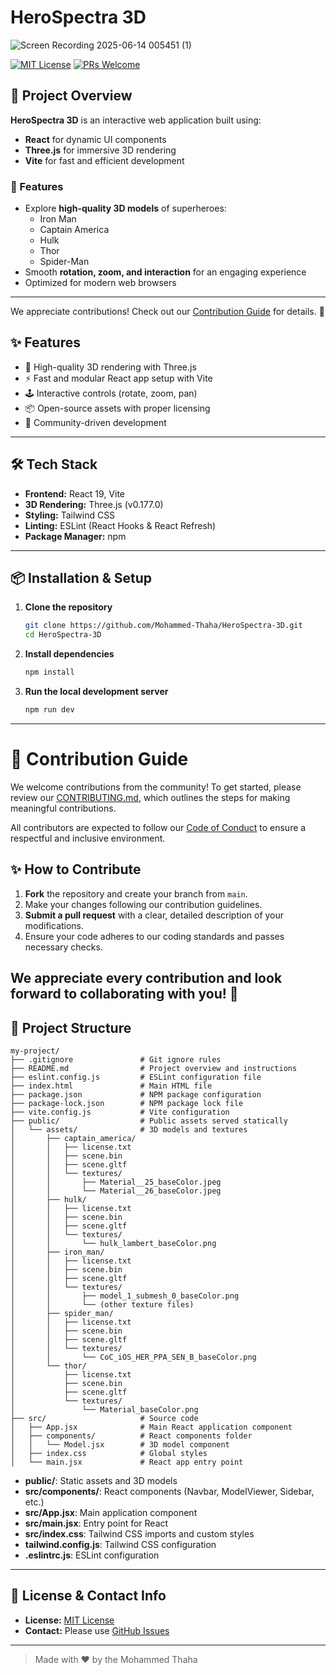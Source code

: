 # HeroSpectra 3D  

![Screen Recording 2025-06-14 005451 (1)](https://github.com/user-attachments/assets/452e78ce-7f0d-4da4-9c4d-22a68d09d185)  

[![MIT License](https://img.shields.io/badge/license-MIT-blue.svg)](LICENSE) [![PRs Welcome](https://img.shields.io/badge/PRs-welcome-brightgreen.svg)](CONTRIBUTING.md)  

## 🚀 Project Overview  

**HeroSpectra 3D** is an interactive web application built using:  

- **React** for dynamic UI components  
- **Three.js** for immersive 3D rendering  
- **Vite** for fast and efficient development  

### 🌟 Features  

- Explore **high-quality 3D models** of superheroes:  
  - Iron Man  
  - Captain America  
  - Hulk  
  - Thor  
  - Spider-Man  
- Smooth **rotation, zoom, and interaction** for an engaging experience  
- Optimized for modern web browsers  

---

We appreciate contributions! Check out our [Contribution Guide](CONTRIBUTING.md) for details. 🚀  
## ✨ Features

- 🎨 High-quality 3D rendering with Three.js
- ⚡ Fast and modular React app setup with Vite
- 🕹️ Interactive controls (rotate, zoom, pan)
- 📦 Open-source assets with proper licensing
- 🤝 Community-driven development

---

## 🛠️ Tech Stack

- **Frontend:** React 19, Vite
- **3D Rendering:** Three.js (v0.177.0)
- **Styling:** Tailwind CSS
- **Linting:** ESLint (React Hooks & React Refresh)
- **Package Manager:** npm

---

## 📦 Installation & Setup

1. **Clone the repository**
   ```bash
   git clone https://github.com/Mohammed-Thaha/HeroSpectra-3D.git
   cd HeroSpectra-3D
   ```

2. **Install dependencies**
   ```bash
   npm install
   ```

3. **Run the local development server**
   ```bash
   npm run dev
   ```
---

# 🤝 Contribution Guide  

We welcome contributions from the community! To get started, please review our [CONTRIBUTING.md](CONTRIBUTING.md), which outlines the steps for making meaningful contributions.  

All contributors are expected to follow our [Code of Conduct]([CODE_OF_CONDUCT.md](https://github.com/Mohammed-Thaha/HeroSpectra-3D/blob/main/CODE_OF_CONDUCT.md)) to ensure a respectful and inclusive environment.  

## ✨ How to Contribute  
1. **Fork** the repository and create your branch from `main`.  
2. Make your changes following our contribution guidelines.  
3. **Submit a pull request** with a clear, detailed description of your modifications.  
4. Ensure your code adheres to our coding standards and passes necessary checks.  

We appreciate every contribution and look forward to collaborating with you! 🚀  
---

## 📁 Project Structure

```
my-project/
├── .gitignore               # Git ignore rules
├── README.md                # Project overview and instructions
├── eslint.config.js         # ESLint configuration file
├── index.html               # Main HTML file
├── package.json             # NPM package configuration
├── package-lock.json        # NPM package lock file
├── vite.config.js           # Vite configuration
├── public/                  # Public assets served statically
│   └── assets/              # 3D models and textures
│       ├── captain_america/
│       │   ├── license.txt
│       │   ├── scene.bin
│       │   ├── scene.gltf
│       │   └── textures/
│       │       ├── Material__25_baseColor.jpeg
│       │       └── Material__26_baseColor.jpeg
│       ├── hulk/
│       │   ├── license.txt
│       │   ├── scene.bin
│       │   ├── scene.gltf
│       │   └── textures/
│       │       └── hulk_lambert_baseColor.png
│       ├── iron_man/
│       │   ├── license.txt
│       │   ├── scene.bin
│       │   ├── scene.gltf
│       │   └── textures/
│       │       ├── model_1_submesh_0_baseColor.png
│       │       └── (other texture files)
│       ├── spider_man/
│       │   ├── license.txt
│       │   ├── scene.bin
│       │   ├── scene.gltf
│       │   └── textures/
│       │       └── CoC_iOS_HER_PPA_SEN_B_baseColor.png
│       └── thor/
│           ├── license.txt
│           ├── scene.bin
│           ├── scene.gltf
│           └── textures/
│               └── Material_baseColor.png
├── src/                     # Source code
│   ├── App.jsx              # Main React application component
│   ├── components/          # React components folder
│   │   └── Model.jsx        # 3D model component
│   ├── index.css            # Global styles
│   └── main.jsx             # React app entry point

```

- **public/**: Static assets and 3D models
- **src/components/**: React components (Navbar, ModelViewer, Sidebar, etc.)
- **src/App.jsx**: Main application component
- **src/main.jsx**: Entry point for React
- **src/index.css**: Tailwind CSS imports and custom styles
- **tailwind.config.js**: Tailwind CSS configuration
- **.eslintrc.js**: ESLint configuration

---
## 📜 License & Contact Info

- **License:** [MIT License](https://github.com/Mohammed-Thaha/HeroSpectra-3D/blob/main/LICENSE.md)
- **Contact:** Please use [GitHub Issues](https://github.com/mohammed-thaha/HeroSpectra-3D/issues) 
---

> Made with ❤️ by the Mohammed Thaha